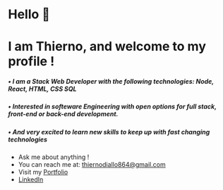 # Hello 👋
# I am Thierno, and welcome to my profile !
##### • I am a Stack Web Developer with the following technologies: Node, React, HTML, CSS SQL
##### • Interested in softeware Engineering with open options for full stack, front-end or back-end development. 
##### • And very excited to learn new skills to keep up with fast changing technologies 


- Ask me about anything !
- You can reach me at: thiernodiallo864@gmail.com 
- Visit my [Portfolio](http://visitdiallo.com/)
- [LinkedIn](http://www.linkedin.com/in/thierno864/) 


<!-- 
- 🔭 I’m currently working on 
- 🌱 I’m currently learning ...
- 👯 I’m looking to collaborate on ...
- 🤔 I’m looking for help with ...
- 💬 Ask me about ...
- 📫 How to reach me: ...
- 😄 Pronouns: ...
- ⚡ Fun fact: ...
- -->

 <!-- comment syntax -->
